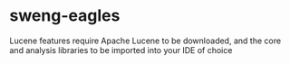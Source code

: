 # sweng-eagles

Lucene features require Apache Lucene to be downloaded, and the core and analysis libraries to be imported into
your IDE of choice

